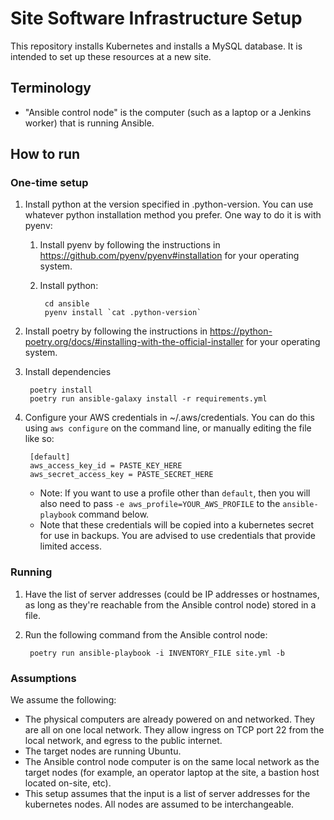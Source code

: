 # Site Software Infrastructure Setup

This repository installs Kubernetes and installs a MySQL database.  It is intended to set up these resources at a new site.

## Terminology

- "Ansible control node" is the computer (such as a laptop or a Jenkins worker) that is running Ansible.

## How to run

### One-time setup

1. Install python at the version specified in .python-version.  You can use whatever python installation method you prefer.  One way to do it is with pyenv:
    1. Install pyenv by following the instructions in https://github.com/pyenv/pyenv#installation for your operating system.
    2. Install python:

            cd ansible
            pyenv install `cat .python-version`
1. Install poetry by following the instructions in https://python-poetry.org/docs/#installing-with-the-official-installer for your operating system.
1. Install dependencies

        poetry install
        poetry run ansible-galaxy install -r requirements.yml
1. Configure your AWS credentials in ~/.aws/credentials.  You can do this using `aws configure` on the command line, or manually editing the file like so:

        [default]
        aws_access_key_id = PASTE_KEY_HERE
        aws_secret_access_key = PASTE_SECRET_HERE
    - Note: If you want to use a profile other than `default`, then you will also need to pass `-e aws_profile=YOUR_AWS_PROFILE` to the `ansible-playbook` command below.
    - Note that these credentials will be copied into a kubernetes secret for use in backups.  You are advised to use credentials that provide limited access.


### Running

1. Have the list of server addresses (could be IP addresses or hostnames, as long as they're reachable from the Ansible control node) stored in a file.
1. Run the following command from the Ansible control node:

        poetry run ansible-playbook -i INVENTORY_FILE site.yml -b

### Assumptions

We assume the following:
- The physical computers are already powered on and networked.  They are all on one local network.  They allow ingress on TCP port 22 from the local network, and egress to the public internet.
- The target nodes are running Ubuntu.
- The Ansible control node computer is on the same local network as the target nodes (for example, an operator laptop at the site, a bastion host located on-site, etc).
- This setup assumes that the input is a list of server addresses for the kubernetes nodes.  All nodes are assumed to be interchangeable.
